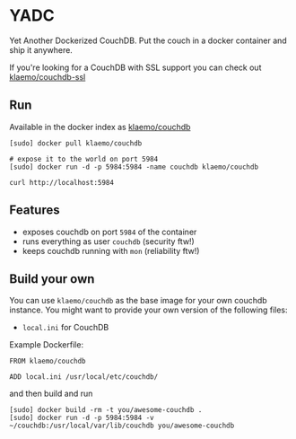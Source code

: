 YADC
===

Yet Another Dockerized CouchDB.
Put the couch in a docker container and ship it anywhere.

If you're looking for a CouchDB with SSL support you can check out [klaemo/couchdb-ssl](https://index.docker.io/u/klaemo/couchdb-ssl/)

## Run

Available in the docker index as [klaemo/couchdb](https://index.docker.io/u/klaemo/couchdb/)

```shell
[sudo] docker pull klaemo/couchdb

# expose it to the world on port 5984
[sudo] docker run -d -p 5984:5984 -name couchdb klaemo/couchdb

curl http://localhost:5984
```

## Features

* exposes couchdb on port `5984` of the container
* runs everything as user `couchdb` (security ftw!)
* keeps couchdb running with `mon` (reliability ftw!)

## Build your own

You can use `klaemo/couchdb` as the base image for your own couchdb instance.
You might want to provide your own version of the following files:

* `local.ini` for CouchDB

Example Dockerfile:

```
FROM klaemo/couchdb

ADD local.ini /usr/local/etc/couchdb/
```

and then build and run

```
[sudo] docker build -rm -t you/awesome-couchdb .
[sudo] docker run -d -p 5984:5984 -v ~/couchdb:/usr/local/var/lib/couchdb you/awesome-couchdb
```

